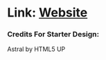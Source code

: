 # Link: [Website](https://hidannyz.github.io/)

### Credits For Starter Design: 
Astral by HTML5 UP
